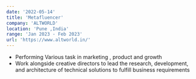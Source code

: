 ```yaml
---
date: '2022-05-14'
title: 'Metafluencer'
company: 'ALTWORLD'
location: 'Pune ,India'
range: 'Jan 2023 - Feb 2023'
url: 'https://www.altworld.in/'
---
```


- Performing Various task in marketing , product and growth
- Work alongside creative directors to lead the research, development, and architecture of technical solutions to fulfill business requirements
